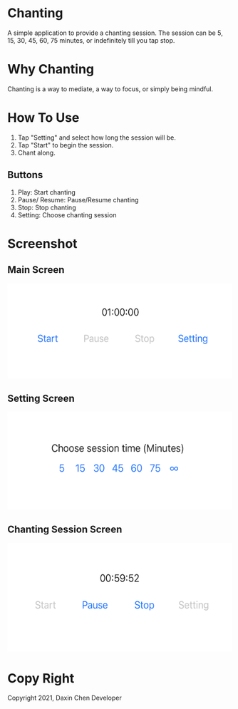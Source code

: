 # Chanting

A simple application to provide a chanting session. The session can be 5, 15, 30, 45, 60, 75 minutes, or indefinitely till you tap stop.

# Why Chanting

Chanting is a way to mediate, a way to focus, or simply being mindful.

# How To Use

1. Tap "Setting" and select how long the session will be.
2. Tap "Start" to begin the session.
3. Chant along.

## Buttons

1. Play: Start chanting
2. Pause/ Resume: Pause/Resume chanting
3. Stop: Stop chanting
4. Setting: Choose chanting session

# Screenshot

## Main Screen

![Main Screen](/screenshot/chanting1.png)

## Setting Screen

![Setting Screen](/screenshot/chanting3.png)

## Chanting Session Screen

![Chanting Session Screen](/screenshot/chanting2.png)

# Copy Right

Copyright 2021, Daxin Chen Developer

